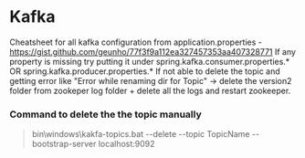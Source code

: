 # Kafka
Cheatsheet for all kafka configuration from application.properties - https://gist.github.com/geunho/77f3f9a112ea327457353aa407328771
If any property is missing try putting it under spring.kafka.consumer.properties.* OR spring.kafka.producer.properties.*
If not able to delete the topic and getting error like "Error while renaming dir for Topic" -> delete the version2 folder from zookeper log folder + delete all the logs and restart zookeeper.
### Command to delete the the topic manually
> bin\windows\kakfa-topics.bat --delete --topic TopicName --bootstrap-server localhost:9092
